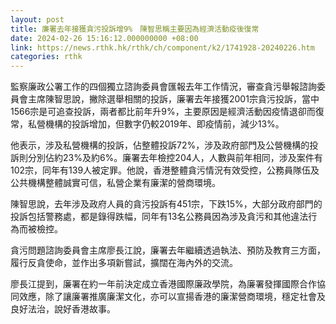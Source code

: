 ```yaml
---
layout: post
title: 廉署去年接獲貪污投訴增9%　陳智思稱主要因為經濟活動疫後復常
date: 2024-02-26 15:16:12.000000000 +08:00
link: https://news.rthk.hk/rthk/ch/component/k2/1741928-20240226.htm
categories: rthk
---
```


監察廉政公署工作的四個獨立諮詢委員會匯報去年工作情況，審查貪污舉報諮詢委員會主席陳智思說，撇除選舉相關的投訴，廉署去年接獲2001宗貪污投訴，當中1566宗是可追查投訴，兩者都比前年升9%，主要原因是經濟活動因疫情退卻而復常，私營機構的投訴增加，但數字仍較2019年、即疫情前，減少13%。

他表示，涉及私營機構的投訴，佔整體投訴72%，涉及政府部門及公營機構的投訴則分別佔約23%及約6%。廉署去年檢控204人，人數與前年相同，涉及案件有102宗，同年有139人被定罪。他說，香港整體貪污情況有效受控，公務員隊伍及公共機構整體誠實可信，私營企業有廉潔的營商環境。

陳智思說，去年涉及政府人員的貪污投訴有451宗，下跌15%，大部分政府部門的投訴包括警務處，都是錄得跌幅，同年有13名公務員因為涉及貪污和其他違法行為而被檢控。

貪污問題諮詢委員會主席廖長江說，廉署去年繼續透過執法、預防及教育三方面，履行反貪使命，並作出多項新嘗試，擴闊在海內外的交流。

廖長江提到，廉署在約一年前決定成立香港國際廉政學院，為廉署發揮國際合作協同效應，除了讓廉署推廣廉潔文化，亦可以宣揚香港的廉潔營商環境，穩定社會及良好法治，說好香港故事。
